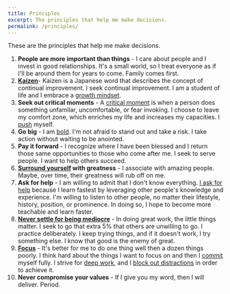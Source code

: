 ```yaml
---
title: Principles
excerpt: The principles that help me make decisions.
permalink: /principles/
---
```


These are the principles that help me make decisions.

1.  **People are more important than things** - I care about people and I invest in good relationships. It's a small world, so I treat everyone as if I'll be around them for years to come. Family comes first.
2.  **[Kaizen](http://en.wikipedia.org/wiki/Kiazen)**- Kaizen is a Japanese word that describes the concept of continual improvement. I seek continual improvement. I am a student of life and I embrace a [growth mindset](http://bryanbraun.com/2011/07/18/the-growth-mindset "The Growth Mindset").
3.  **Seek out critical moments** - A [critical moment](http://bryanbraun.com/2011/02/27/fear-and-the-critical-moment "Fear and the Critical Moment") is when a person does something unfamilar, uncomfortable, or fear invoking. I choose to leave my comfort zone, which enriches my life and increases my capacities. I [push](http://sivers.org/comfort "Push, push, push.") myself.
4.  **Go big** - I am [bold](http://bryanbraun.com/2012/02/26/be-bold "Be Bold"). I'm not afraid to stand out and take a risk. I take action without waiting to be anointed.
5.  **Pay it forward** - I recognize where I have been blessed and I return those same opportunities to those who come after me. I seek to serve people. I want to help others succeed.
6.  **[Surround yourself](http://bryanbraun.com/2011/04/18/location-location-location "Putting yourself in the right spot") with greatness** - I associate with amazing people. Maybe, over time, their greatness will rub off on me.
7.  **Ask for help** - I am willing to admit that I don't know everything. [I ask for help](http://bryanbraun.com/2011/08/28/just-ask "Just Ask") because I learn fastest by leveraging other people's knowledge and experience. I'm willing to listen to other people, no matter their lifestyle, history, position, or prominence. In doing so, I hope to become more teachable and learn faster.
8.  **[Never settle for being mediocre](http://bryanbraun.com/2012/03/19/never-settle-being-mediocre)** - In doing great work, the little things matter. I seek to go that extra 5% that others are unwilling to go. I practice deliberately. I keep trying things, and if it doesn't work, I try something else. I know that good is the enemy of great.
9. **[Focus](/2013/04/27/focus/)** - It's better for me to do one thing well then a dozen things poorly. I think hard about the things I want to focus on and then I [commit](http://www.bryanbraun.com/2012/05/13/commitments) myself fully. I strive for [deep work](/books/#deep-work), and I [block out distractions](http://www.bryanbraun.com/2016/01/04/the-news-wasteland) in order to achieve it.
10.  **Never compromise your values** - If I give you my word, then I will deliver. Period.

<!--
  old ones:
    - Have an amazing attitude
  new ones?:
    - Invest in the long term
-->
